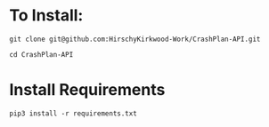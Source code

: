# To Install:
```
git clone git@github.com:HirschyKirkwood-Work/CrashPlan-API.git

cd CrashPlan-API
```
# Install Requirements
`pip3 install -r requirements.txt`